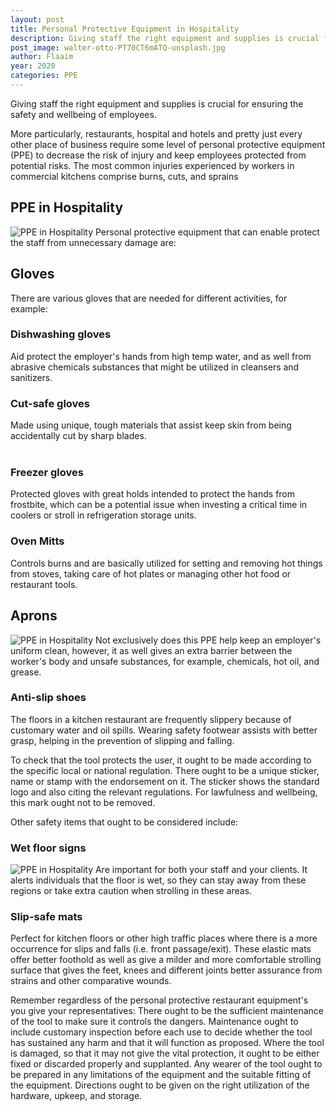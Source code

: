 ```yaml
---
layout: post
title: Personal Protective Equipment in Hospitality
description: Giving staff the right equipment and supplies is crucial for ensuring the safety and wellbeing of employees. 
post_image: walter-otto-PT70CT6mATQ-unsplash.jpg
author: Flaaim
year: 2020
categories: PPE
---
```


Giving staff the right equipment and supplies is crucial for ensuring the safety and wellbeing of employees. 

More particularly, restaurants, hospital and hotels and pretty just every other place of business require some level of personal protective equipment (PPE) to decrease the risk of injury and keep employees protected from potential risks. The most common injuries experienced by workers in commercial kitchens comprise burns, cuts, and sprains 
## PPE in Hospitality
![PPE in Hospitality](https://safetyworkblog.com/assets/walter-otto-PT70CT6mATQ-unsplash.jpg)
Personal protective equipment that can enable protect the staff from unnecessary damage are: 
## Gloves
There are various gloves that are needed for different activities, for example:

### Dishwashing gloves 

Aid protect the employer's hands from high temp water, and as well from abrasive chemicals substances that might be utilized in cleansers and sanitizers. 

### Cut-safe gloves 

Made using unique, tough materials that assist keep skin from being accidentally cut by sharp blades. <br><br>

### Freezer gloves 

Protected gloves with great holds intended to protect the hands from frostbite, which can be a potential issue when investing a critical time in coolers or stroll in refrigeration storage units. 

### Oven Mitts 
Controls burns and are basically utilized for setting and removing hot things from stoves, taking care of hot plates or managing other hot food or restaurant tools. 


## Aprons
![PPE in Hospitality](https://safetyworkblog.com/assets/ebi-zandi-pJtzDjsRAxQ-unsplash.jpg)
Not exclusively does this PPE help keep an employer's uniform clean, however, it as well gives an extra barrier between the worker's body and unsafe substances, for example, chemicals, hot oil, and grease.
### Anti-slip shoes 

The floors in a kitchen restaurant are frequently slippery because of customary water and oil spills. Wearing safety footwear assists with better grasp, helping in the prevention of slipping and falling. 

To check that the tool protects the user, it ought to be made according to the specific local or national regulation. There ought to be a unique sticker, name or stamp with the endorsement on it. The sticker shows the standard logo and also citing the relevant regulations. For lawfulness and wellbeing, this mark ought not to be removed. 

Other safety items that ought to be considered include: 

### Wet floor signs 
![PPE in Hospitality](https://safetyworkblog.com/assets/justus-menke-caQwgmo2lro-unsplash.jpg)
Are important for both your staff and your clients. It alerts individuals that the floor is wet, so they can stay away from these regions or take extra caution when strolling in these areas. 

### Slip-safe mats  

Perfect for kitchen floors or other high traffic places where there is a more occurrence for slips and falls (i.e. front passage/exit). These elastic mats offer better foothold as well as give a milder and more comfortable strolling surface that gives the feet, knees and different joints better assurance from strains and other comparative wounds. 

Remember regardless of the personal protective restaurant equipment's you give your representatives: There ought to be the sufficient maintenance of the tool to make sure it controls the dangers. Maintenance ought to include customary inspection before each use to decide whether the tool has sustained any harm and that it will function as proposed. Where the tool is damaged, so that it may not give the vital protection, it ought to be either fixed or discarded properly and supplanted. Any wearer of the tool ought to be prepared in any limitations of the equipment and the suitable fitting of the equipment. Directions ought to be given on the right utilization of the hardware, upkeep, and storage.

